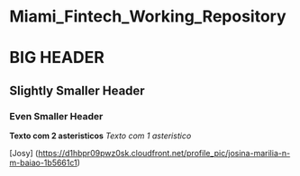 # Miami_Fintech_Working_Repository

# BIG HEADER
## Slightly Smaller Header
### Even Smaller Header

**Texto com 2 asteristicos**
*Texto com 1 asteristico*

[Josy] (https://d1hbpr09pwz0sk.cloudfront.net/profile_pic/josina-marilia-n-m-baiao-1b5661c1)
